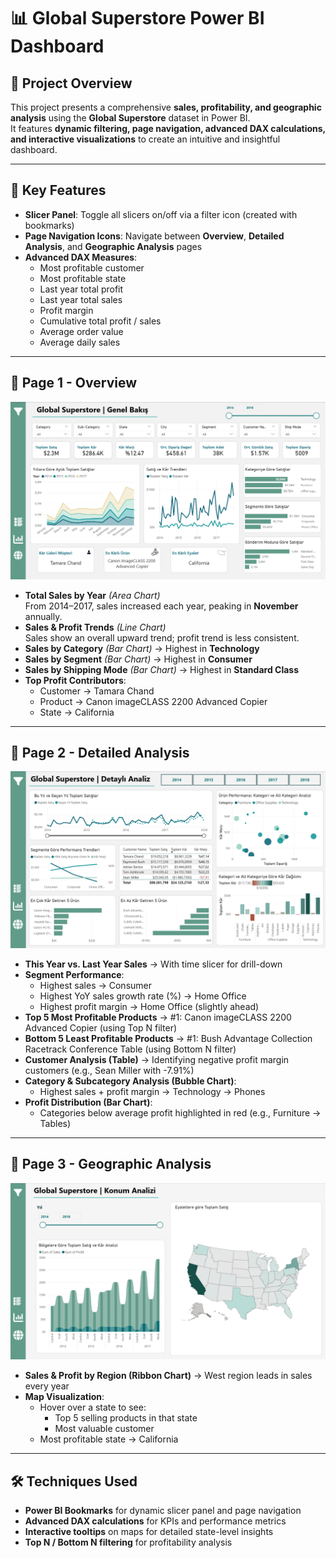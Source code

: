 # 📊 Global Superstore Power BI Dashboard

## 📝 Project Overview
This project presents a comprehensive **sales, profitability, and geographic analysis** using the **Global Superstore** dataset in Power BI.  
It features **dynamic filtering, page navigation, advanced DAX calculations, and interactive visualizations** to create an intuitive and insightful dashboard.

***

## 🚀 Key Features
- **Slicer Panel**: Toggle all slicers on/off via a filter icon (created with bookmarks)
- **Page Navigation Icons**: Navigate between **Overview**, **Detailed Analysis**, and **Geographic Analysis** pages
- **Advanced DAX Measures**:
  - Most profitable customer
  - Most profitable state
  - Last year total profit
  - Last year total sales
  - Profit margin
  - Cumulative total profit / sales
  - Average order value
  - Average daily sales

***

## 📂 Page 1 - Overview
![Page 1 Overview](https://github.com/bahar-biral/Superstore-PowerBI-Analysis/blob/main/Overview.Page1.png?raw=true)

- **Total Sales by Year** *(Area Chart)*  
  From 2014–2017, sales increased each year, peaking in **November** annually.
- **Sales & Profit Trends** *(Line Chart)*  
  Sales show an overall upward trend; profit trend is less consistent.
- **Sales by Category** *(Bar Chart)* → Highest in **Technology**
- **Sales by Segment** *(Bar Chart)* → Highest in **Consumer**
- **Sales by Shipping Mode** *(Bar Chart)* → Highest in **Standard Class**
- **Top Profit Contributors**:  
  - Customer → Tamara Chand  
  - Product → Canon imageCLASS 2200 Advanced Copier  
  - State → California

***

## 📂 Page 2 - Detailed Analysis
![Page 2 Detailed Analysis](https://github.com/bahar-biral/Superstore-PowerBI-Analysis/blob/main/Detailed%20Analysis.Page2.png?raw=true)

- **This Year vs. Last Year Sales** → With time slicer for drill-down
- **Segment Performance**:
  - Highest sales → Consumer  
  - Highest YoY sales growth rate (%) → Home Office  
  - Highest profit margin → Home Office (slightly ahead)
- **Top 5 Most Profitable Products** → #1: Canon imageCLASS 2200 Advanced Copier (using Top N filter)
- **Bottom 5 Least Profitable Products** → #1: Bush Advantage Collection Racetrack Conference Table (using Bottom N filter)
- **Customer Analysis (Table)** → Identifying negative profit margin customers (e.g., Sean Miller with -7.91%)
- **Category & Subcategory Analysis (Bubble Chart)**:
  - Highest sales + profit margin → Technology → Phones
- **Profit Distribution (Bar Chart)**:
  - Categories below average profit highlighted in red (e.g., Furniture → Tables)

***

## 📂 Page 3 - Geographic Analysis
![Page 3 Geographic Analysis](https://github.com/bahar-biral/Superstore-PowerBI-Analysis/blob/main/Geographic%20Analysis.Page3.png?raw=true)

- **Sales & Profit by Region (Ribbon Chart)** → West region leads in sales every year
- **Map Visualization**:
  - Hover over a state to see:
    - Top 5 selling products in that state  
    - Most valuable customer  
  - Most profitable state → California

***

## 🛠 Techniques Used
- **Power BI Bookmarks** for dynamic slicer panel and page navigation
- **Advanced DAX calculations** for KPIs and performance metrics
- **Interactive tooltips** on maps for detailed state-level insights
- **Top N / Bottom N filtering** for profitability analysis
